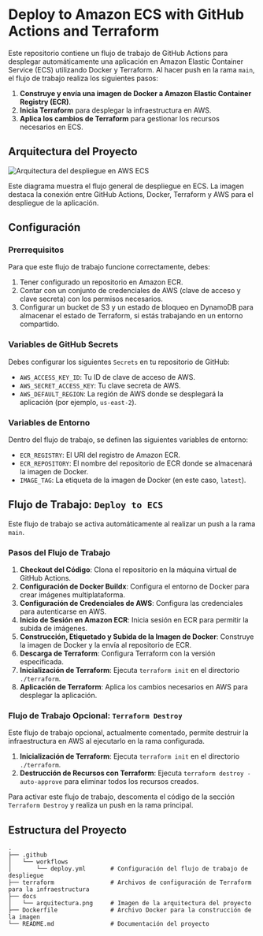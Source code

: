 # Deploy to Amazon ECS with GitHub Actions and Terraform

Este repositorio contiene un flujo de trabajo de GitHub Actions para desplegar automáticamente una aplicación en Amazon Elastic Container Service (ECS) utilizando Docker y Terraform. Al hacer push en la rama `main`, el flujo de trabajo realiza los siguientes pasos:

1. **Construye y envía una imagen de Docker a Amazon Elastic Container Registry (ECR)**.
2. **Inicia Terraform** para desplegar la infraestructura en AWS.
3. **Aplica los cambios de Terraform** para gestionar los recursos necesarios en ECS.

## Arquitectura del Proyecto

![Arquitectura del despliegue en AWS ECS](https://miro.medium.com/v2/resize:fit:2000/format:webp/1*xabx1cj-C-nVcg8Sbo1Rfw.png)

Este diagrama muestra el flujo general de despliegue en ECS. La imagen destaca la conexión entre GitHub Actions, Docker, Terraform y AWS para el despliegue de la aplicación.

## Configuración

### Prerrequisitos

Para que este flujo de trabajo funcione correctamente, debes:

1. Tener configurado un repositorio en Amazon ECR.
2. Contar con un conjunto de credenciales de AWS (clave de acceso y clave secreta) con los permisos necesarios.
3. Configurar un bucket de S3 y un estado de bloqueo en DynamoDB para almacenar el estado de Terraform, si estás trabajando en un entorno compartido.

### Variables de GitHub Secrets

Debes configurar los siguientes `Secrets` en tu repositorio de GitHub:

- `AWS_ACCESS_KEY_ID`: Tu ID de clave de acceso de AWS.
- `AWS_SECRET_ACCESS_KEY`: Tu clave secreta de AWS.
- `AWS_DEFAULT_REGION`: La región de AWS donde se desplegará la aplicación (por ejemplo, `us-east-2`).

### Variables de Entorno

Dentro del flujo de trabajo, se definen las siguientes variables de entorno:

- `ECR_REGISTRY`: El URI del registro de Amazon ECR.
- `ECR_REPOSITORY`: El nombre del repositorio de ECR donde se almacenará la imagen de Docker.
- `IMAGE_TAG`: La etiqueta de la imagen de Docker (en este caso, `latest`).

## Flujo de Trabajo: `Deploy to ECS`

Este flujo de trabajo se activa automáticamente al realizar un push a la rama `main`.

### Pasos del Flujo de Trabajo

1. **Checkout del Código**: Clona el repositorio en la máquina virtual de GitHub Actions.
2. **Configuración de Docker Buildx**: Configura el entorno de Docker para crear imágenes multiplataforma.
3. **Configuración de Credenciales de AWS**: Configura las credenciales para autenticarse en AWS.
4. **Inicio de Sesión en Amazon ECR**: Inicia sesión en ECR para permitir la subida de imágenes.
5. **Construcción, Etiquetado y Subida de la Imagen de Docker**: Construye la imagen de Docker y la envía al repositorio de ECR.
6. **Descarga de Terraform**: Configura Terraform con la versión especificada.
7. **Inicialización de Terraform**: Ejecuta `terraform init` en el directorio `./terraform`.
8. **Aplicación de Terraform**: Aplica los cambios necesarios en AWS para desplegar la aplicación.

### Flujo de Trabajo Opcional: `Terraform Destroy`

Este flujo de trabajo opcional, actualmente comentado, permite destruir la infraestructura en AWS al ejecutarlo en la rama configurada.

1. **Inicialización de Terraform**: Ejecuta `terraform init` en el directorio `./terraform`.
2. **Destrucción de Recursos con Terraform**: Ejecuta `terraform destroy -auto-approve` para eliminar todos los recursos creados.

Para activar este flujo de trabajo, descomenta el código de la sección `Terraform Destroy` y realiza un push en la rama principal.

## Estructura del Proyecto

```plaintext
.
├── .github
│   └── workflows
│       └── deploy.yml       # Configuración del flujo de trabajo de despliegue
├── terraform                # Archivos de configuración de Terraform para la infraestructura
├── docs
│   └── arquitectura.png     # Imagen de la arquitectura del proyecto
├── Dockerfile               # Archivo Docker para la construcción de la imagen
└── README.md                # Documentación del proyecto
